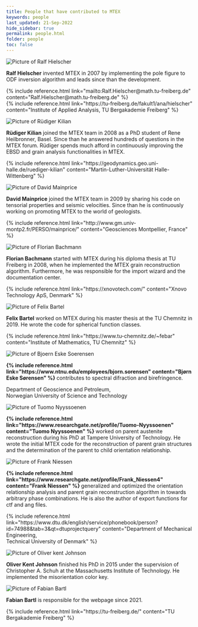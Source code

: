 ```yaml
---
title: People that have contributed to MTEX
keywords: people
last_updated: 21-Sep-2022
hide_sidebar: true
permalink: people.html
folder: people
toc: false
---
```


<div class="row">
    <div class="col-md-6">
        <div class="panel panel-profile-card">
            <div class="panel-heading">
                <img src="images/profiles/ralf-hielscher.jpg" alt="Picture of Ralf Hielscher">
            </div>
            <div class="panel-body">
                <p>
                    <b>Ralf Hielscher</b>
                    invented MTEX in 2007 by implementing the pole figure to ODF inversion
                    algorithm and leads since than the development.
                </p>
                <p>
                    {% include reference.html link="mailto:Ralf.Hielscher@math.tu-freiberg.de" content="Ralf.Hielscher@math.tu-freiberg.de" %}
                    <br>
                    {% include reference.html link="https://tu-freiberg.de/fakult1/ana/hielscher" content="Institute of Applied Analysis, TU Bergakademie Freiberg" %}
                </p>
            </div>
        </div>
    </div>
    <div class="col-md-6">
        <div class="panel panel-profile-card">
            <div class="panel-heading">
                <img src="images/profiles/ruediger-kilian.jpg" alt="Picture of Rüdiger Kilian">
            </div>
            <div class="panel-body">
                <p>
                    <b>Rüdiger Kilian</b>
                    joined the MTEX team in 2008 as a PhD student of
                    Rene Heilbronner, Basel. Since than he answered hundreds of questions in the
                    MTEX forum. Rüdiger spends much afford in continuously improving the EBSD
                    and grain analysis functionalities in MTEX.
                </p>
                <p>
                    {% include reference.html link="https://geodynamics.geo.uni-halle.de/ruediger-kilian" content="Martin-Luther-Universität Halle-Wittenberg" %}
                </p>
            </div>
        </div>
    </div>
</div>

<div class="row">
    <div class="col-md-6">
        <div class="panel panel-profile-card">
            <div class="panel-heading">
                <img src="images/profiles/david-mainprice.jpg" alt="Picture of David Mainprice">
            </div>
            <div class="panel-body">
                <p>
                    <b>David Mainprice</b>
                    joined the MTEX team in 2009 by sharing his code
                    on tensorial properties and seismic velocities. Since than he is
                    continuously working on promoting MTEX to the world of geologists.
                </p>
                <p>
                    {% include reference.html link="http://www.gm.univ-montp2.fr/PERSO/mainprice/" content="Geosciences Montpellier, France" %}
                </p>
            </div>
        </div>
    </div>
    <div class="col-md-6">
        <div class="panel panel-profile-card">
            <div class="panel-heading">
                <img src="images/profiles/florian-bachmann.jpg" alt="Picture of Florian Bachmann">
            </div>
            <div class="panel-body">
                <p>
                    <b>Florian Bachmann</b>
                    started with MTEX during his diploma thesis at TU
                    Freiberg in 2008, when he implemented the MTEX grain reconstruction
                    algorithm. Furthermore, he was responsible for the import wizard and the
                    documentation center.
                </p>
                <p>
                    {% include reference.html link="https://xnovotech.com/" content="Xnovo Technology ApS, Denmark" %}
                </p>
            </div>
        </div>
    </div>
</div>

<div class="row">
    <div class="col-md-6">
        <div class="panel panel-profile-card">
            <div class="panel-heading">
                <img src="images/profiles/felix-bartel.jpg" alt="Picture of Felix Bartel">
            </div>
            <div class="panel-body">
                <p>
                    <b>Felix Bartel</b>
                    worked on MTEX during his master thesis at the TU Chemnitz in 2019. He
                    wrote the code for spherical function classes.
                </p>
                <p>
                    {% include reference.html link="https://www.tu-chemnitz.de/~febar" content="Institute of Mathematics, TU Chemnitz" %}
                </p>
            </div>
        </div>
    </div>
    <div class="col-md-6">
        <div class="panel panel-profile-card">
            <div class="panel-heading">
                <img src="images/profiles/bjorn-eske-soerensen.jpg" alt="Picture of Bjoern Eske Soerensen">
            </div>
            <div class="panel-body">
                <p>
                    <b>
                        {% include reference.html link="https://www.ntnu.edu/employees/bjorn.sorensen" content="Bj&oslash;rn Eske S&oslash;rensen" %}
                    </b>
                    contributes to spectral difraction and birefringence.
                </p>
                <p>
                    Department of Geoscience and Petroleum,
                    <br>
                    Norwegian University of Science and Technology
                </p>
            </div>
        </div>
    </div>
</div>

<div class="row">
    <div class="col-md-6">
        <div class="panel panel-profile-card">
            <div class="panel-heading">
                <img src="images/profiles/tuomo-nyyssoenen.jpg" alt="Picture of Tuomo Nyyssoenen">
            </div>
            <div class="panel-body">
                <p>
                    <b>
                        {% include reference.html link="https://www.researchgate.net/profile/Tuomo-Nyyssoenen" content="Tuomo Nyyssoenen" %}
                    </b>
                    worked on parent austenite reconstruction during his PhD at Tampere University of Technology. He wrote the initial MTEX code for the reconstruction of parent grain structures and the determination of the parent to child orientation relationship.
                </p>
            </div>
        </div>
    </div>
    <div class="col-md-6">
        <div class="panel panel-profile-card">
            <div class="panel-heading">
                <img src="images/profiles/frank-niessen.jpg" alt="Picture of Frank Niessen">
            </div>
            <div class="panel-body">
                <p>
                    <b>
                        {% include reference.html link="https://www.researchgate.net/profile/Frank_Niessen4" content="Frank Niessen" %}
                    </b>
                    generalized and optimized the orientation relationship analysis and parent grain reconstruction algorithm in  towards arbitrary phase combinations. He is also the author of export functions for ctf and ang files.
                </p>
                <p>
                    {% include reference.html link="https://www.dtu.dk/english/service/phonebook/person?id=74988&tab=3&qt=dtuprojectquery" content="Department of Mechanical Engineering,<br>Technical University of Denmark" %}
                </p>
            </div>
        </div>
    </div>
</div>

<div class="row">
    <div class="col-md-6">
        <div class="panel panel-profile-card">
            <div class="panel-heading">
                <img src="images/profiles/oliver-kent-johnson.jpg" alt="Picture of Oliver kent Johnson">
            </div>
            <div class="panel-body">
                <p>
                    <b>Oliver Kent Johnson</b>
                    finished his PhD in 2015 under the supervision of Christopher A. Schuh at the Massachusetts Institute of Technology. He implemented the misorientation color key.
                </p>
            </div>
        </div>
    </div>
    <div class="col-md-6">
        <div class="panel panel-profile-card">
            <div class="panel-heading">
                <img src="images/profiles/fabian-bartl.jpg" alt="Picture of Fabian Bartl">
            </div>
            <div class="panel-body">
                <p>
                    <b>Fabian Bartl</b>
                    is responsible for the webpage since 2021.
                </p>
                <p>
                    {% include reference.html link="https://tu-freiberg.de/" content="TU Bergakademie Freiberg" %}
                </p>
            </div>
        </div>
    </div>
</div>

